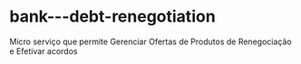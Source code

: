 # bank---debt-renegotiation
Micro serviço que permite Gerenciar Ofertas de Produtos de Renegociação e Efetivar acordos
